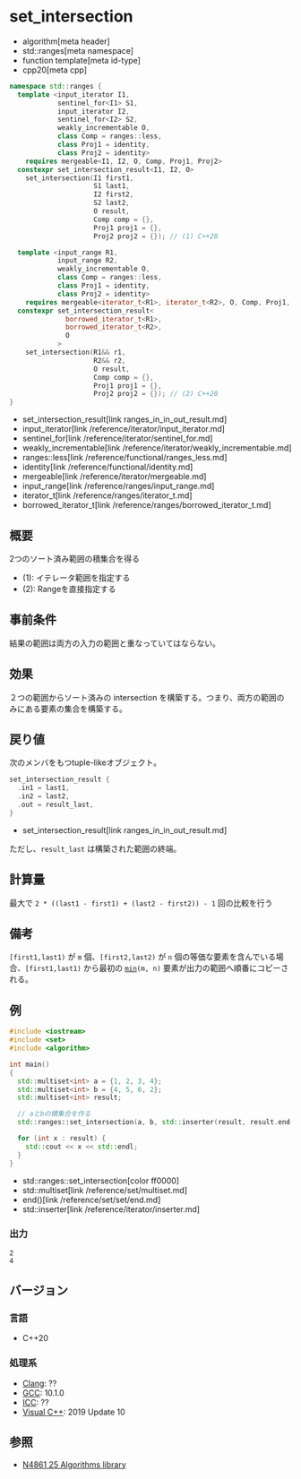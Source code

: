 # set_intersection
* algorithm[meta header]
* std::ranges[meta namespace]
* function template[meta id-type]
* cpp20[meta cpp]

```cpp
namespace std::ranges {
  template <input_iterator I1,
            sentinel_for<I1> S1,
            input_iterator I2,
            sentinel_for<I2> S2,
            weakly_incrementable O,
            class Comp = ranges::less,
            class Proj1 = identity,
            class Proj2 = identity>
    requires mergeable<I1, I2, O, Comp, Proj1, Proj2>
  constexpr set_intersection_result<I1, I2, O>
    set_intersection(I1 first1,
                     S1 last1,
                     I2 first2,
                     S2 last2,
                     O result,
                     Comp comp = {},
                     Proj1 proj1 = {},
                     Proj2 proj2 = {}); // (1) C++20

  template <input_range R1,
            input_range R2,
            weakly_incrementable O,
            class Comp = ranges::less,
            class Proj1 = identity,
            class Proj2 = identity>
    requires mergeable<iterator_t<R1>, iterator_t<R2>, O, Comp, Proj1, Proj2>
  constexpr set_intersection_result<
              borrowed_iterator_t<R1>,
              borrowed_iterator_t<R2>,
              O
            >
    set_intersection(R1&& r1,
                     R2&& r2,
                     O result,
                     Comp comp = {},
                     Proj1 proj1 = {},
                     Proj2 proj2 = {}); // (2) C++20
}
```
* set_intersection_result[link ranges_in_in_out_result.md]
* input_iterator[link /reference/iterator/input_iterator.md]
* sentinel_for[link /reference/iterator/sentinel_for.md]
* weakly_incrementable[link /reference/iterator/weakly_incrementable.md]
* ranges::less[link /reference/functional/ranges_less.md]
* identity[link /reference/functional/identity.md]
* mergeable[link /reference/iterator/mergeable.md]
* input_range[link /reference/ranges/input_range.md]
* iterator_t[link /reference/ranges/iterator_t.md]
* borrowed_iterator_t[link /reference/ranges/borrowed_iterator_t.md]

## 概要
2つのソート済み範囲の積集合を得る

- (1): イテレータ範囲を指定する
- (2): Rangeを直接指定する


## 事前条件
結果の範囲は両方の入力の範囲と重なっていてはならない。


## 効果
２つの範囲からソート済みの intersection を構築する。つまり、両方の範囲のみにある要素の集合を構築する。


## 戻り値
次のメンバをもつtuple-likeオブジェクト。

```cpp
set_intersection_result {
  .in1 = last1,
  .in2 = last2,
  .out = result_last,
}
```
* set_intersection_result[link ranges_in_in_out_result.md]

ただし、`result_last` は構築された範囲の終端。 

## 計算量
最大で `2 * ((last1 - first1) + (last2 - first2)) - 1` 回の比較を行う


## 備考
`[first1,last1)` が `m` 個、`[first2,last2)` が `n` 個の等価な要素を含んでいる場合、`[first1,last1)` から最初の [`min`](min.md)`(m, n)` 要素が出力の範囲へ順番にコピーされる。


## 例
```cpp example
#include <iostream>
#include <set>
#include <algorithm>

int main()
{
  std::multiset<int> a = {1, 2, 3, 4};
  std::multiset<int> b = {4, 5, 6, 2};
  std::multiset<int> result;

  // aとbの積集合を作る
  std::ranges::set_intersection(a, b, std::inserter(result, result.end()));

  for (int x : result) {
    std::cout << x << std::endl;
  }
}
```
* std::ranges::set_intersection[color ff0000]
* std::multiset[link /reference/set/multiset.md]
* end()[link /reference/set/set/end.md]
* std::inserter[link /reference/iterator/inserter.md]

### 出力
```
2
4
```

## バージョン
### 言語
- C++20

### 処理系
- [Clang](/implementation.md#clang): ??
- [GCC](/implementation.md#gcc): 10.1.0
- [ICC](/implementation.md#icc): ??
- [Visual C++](/implementation.md#visual_cpp): 2019 Update 10

## 参照
- [N4861 25 Algorithms library](https://timsong-cpp.github.io/cppwp/n4861/algorithms)
